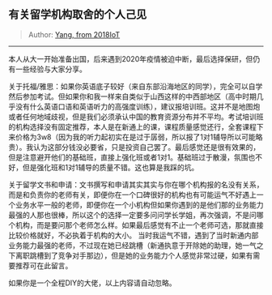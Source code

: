 ## 有关留学机构取舍的个人己见

> Author: [Yang, from 2018IoT](https://github.com/NKU-Yang)

---

本人从大一开始准备出国，后来遇到2020年疫情被迫中断，最后选择保研，但仍有一些经验与大家分享。

关于托福/雅思：如果你英语底子较好（来自东部沿海地区的同学），完全可以自学然后参加考试。但如果你和我一样来自类似于山西这样的中西部地区（高中时期几乎没有什么英语口语和英语听力的高强度训练），建议报培训班。这并不是地图炮或者任何地域歧视，但是我们必须承认中国的教育资源分布并不平均。考试培训班的机构选择没有固定推荐，本人是在新通上的课，课程质量感觉还行，全套课程下来价格为3w8（因为我的听力起初实在是过于孱弱，所以报了1对1辅导所以可能略贵）。我认为这部分钱没必要省，只是投资自己罢了。最后感觉还是很有效果的，但是注意避开他们的基础班，直接上强化班或者1对1。基础班过于散漫，氛围也不好，但是强化班和1对1辅导的质量不错。这也算是我踩的坑。

关于留学文书和申请：文书撰写和申请其实其实与你在哪个机构报的名没有关系，而是和负责你的老师有关，即便你在一个口碑很好的机构也有可能运气不好遇上一个业务水平一般的老师，即便你在一个小机构但如果你遇到的是他们那的业务能力最强的人那也很棒，所以这个的选择一定要多问问学长学姐，再次强调，不是问哪个机构，而是要问那个老师怎么样。如果最后感觉有不止一个老师可选，那就直接比较价格就好，不必执着于机构的大小。
当时我运气不错，遇到了当时新通内部业务能力最强的老师，不过现在她已经跳槽（新通执意于开除她的助理，她一气之下离职跳槽到了竞争对手那边），但是她的业务能力个人感觉非常过硬，如果有需要推荐可在此留言。

如果你是一个全程DIY的大佬，以上内容请自动忽略。